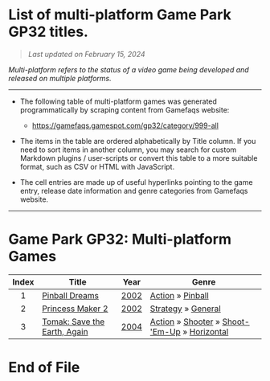 ﻿# List of multi-platform Game Park GP32 titles.

> *Last updated on February 15, 2024*

_Multi-platform refers to the status of a video game being developed and released on multiple platforms._

-----------------------------

 - The following table of multi-platform games was generated programmatically by scraping content from Gamefaqs website: 

    - https://gamefaqs.gamespot.com/gp32/category/999-all
      
 - The items in the table are ordered alphabetically by Title column. If you need to sort items in another column, you may search for custom Markdown plugins / user-scripts or convert this table to a more suitable format, such as CSV or HTML with JavaScript.

 - The cell entries are made up of useful hyperlinks pointing to the game entry, release date information and genre categories from Gamefaqs website.

-----------------------------
# Game Park GP32∶ Multi-platform Games
|Index|Title|Year|Genre|
|:--:|--|--|--|
|1|<a href="https://gamefaqs.gamespot.com/gp32/917265-pinball-dreams" target="_blank" rel="noopener noreferrer">Pinball Dreams</a>|<a href="https://gamefaqs.gamespot.com/gp32/917265-pinball-dreams/data" target="_blank" rel="noopener noreferrer">2002</a>|<a href="https://gamefaqs.gamespot.com/gp32/category/54-action" target="_blank" rel="noopener noreferrer">Action</a> &raquo; <a href="https://gamefaqs.gamespot.com/gp32/category/114-action-pinball" target="_blank" rel="noopener noreferrer">Pinball</a>|
|2|<a href="https://gamefaqs.gamespot.com/gp32/916774-princess-maker-2" target="_blank" rel="noopener noreferrer">Princess Maker 2</a>|<a href="https://gamefaqs.gamespot.com/gp32/916774-princess-maker-2/data" target="_blank" rel="noopener noreferrer">2002</a>|<a href="https://gamefaqs.gamespot.com/gp32/category/45-strategy" target="_blank" rel="noopener noreferrer">Strategy</a> &raquo; <a href="https://gamefaqs.gamespot.com/gp32/category/253-strategy-general" target="_blank" rel="noopener noreferrer">General</a>|
|3|<a href="https://gamefaqs.gamespot.com/gp32/570092-tomak-save-the-earth-again" target="_blank" rel="noopener noreferrer">Tomak: Save the Earth, Again</a>|<a href="https://gamefaqs.gamespot.com/gp32/570092-tomak-save-the-earth-again/data" target="_blank" rel="noopener noreferrer">2004</a>|<a href="https://gamefaqs.gamespot.com/gp32/category/54-action" target="_blank" rel="noopener noreferrer">Action</a> &raquo; <a href="https://gamefaqs.gamespot.com/gp32/category/55-action-shooter" target="_blank" rel="noopener noreferrer">Shooter</a> &raquo; <a href="https://gamefaqs.gamespot.com/gp32/category/313-action-shooter-shoot-em-up" target="_blank" rel="noopener noreferrer">Shoot-&#039;Em-Up</a> &raquo; <a href="https://gamefaqs.gamespot.com/gp32/category/185-action-shooter-shoot-em-up-horizontal" target="_blank" rel="noopener noreferrer">Horizontal</a>|

# End of File